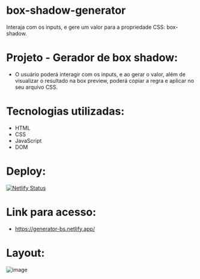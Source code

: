 # box-shadow-generator 
Interaja com os inputs, e gere um valor para a propriedade CSS: box-shadow.

# Projeto - Gerador de box shadow: 
- O usuário poderá interagir com os inputs, e ao gerar o valor, além de visualizar o resultado na box preview, poderá copiar a regra e aplicar no seu arquivo CSS.

# Tecnologias utilizadas: 
- HTML
- CSS 
- JavaScript
- DOM 

# Deploy: 
[![Netlify Status](https://api.netlify.com/api/v1/badges/6233d73c-440f-4a0d-83c1-ea6506628c7b/deploy-status)](https://app.netlify.com/sites/generator-bs/deploys)

# Link para acesso: 
- https://generator-bs.netlify.app/

# Layout: 
![image](https://user-images.githubusercontent.com/100312812/210677787-f82d8a8e-7634-47f5-b543-cff134e0e2f4.png)
